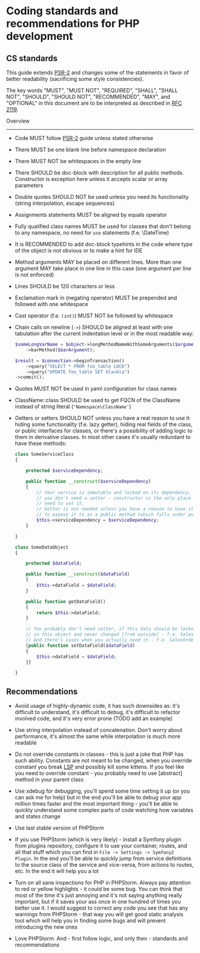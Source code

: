 # Coding standards and recommendations for PHP development

## CS standards

This guide extends [PSR-2] and changes some of the statements in favor of better
  readability (sacrificing some style consistencies).


The key words "MUST", "MUST NOT", "REQUIRED", "SHALL", "SHALL NOT", "SHOULD", "SHOULD NOT", "RECOMMENDED", "MAY", and
  "OPTIONAL" in this document are to be interpreted as described in [RFC 2119](http://www.ietf.org/rfc/rfc2119.txt).

[PSR-2]: https://github.com/php-fig/fig-standards/blob/master/accepted/PSR-2-coding-style-guide.md


Overview
________

- Code MUST follow [PSR-2] guide unless stated otherwise

- There MUST be one blank line before namespace declaration

- There MUST NOT be whitespaces in the empty line

- There SHOULD be doc-block with description for all public methods. Constructor is exception here unless it accepts scalar
  or array parameters

- Double quotes SHOULD NOT be used unless you need its functionality (string interpolation, escape sequences)

- Assignments statements MUST be aligned by equals operator

- Fully qualified class names MUST be used for classes that don't belong to any namespace, no need for `use` statements
  (f.e. \DateTime)

- It is RECOMMENDED to add doc-block typehints in the code where type of the object is not obvious or to make a hint for IDE

- Method arguments MAY be placed on different lines. More than one argument MAY take place in one line in this case
  (one argument per line is not enforced)

- Lines SHOULD be 120 characters or less

- Exclamation mark in (negating operator) MUST be prepended and followed with one whitespace

- Cast operator (f.e. `(int)`) MUST NOT be followed by whitespace

- Chain calls on newline (`->`) SHOULD be aligned at least with one tabulation after the current indentation level or in the most
  readable way:

  ``` php
  $someLongVarName = $object->longMethodNameWithSomeArguments($argumentOne, $argumentTwo, $argumentThree)->fooMethod($fooArgument)
      ->barMethod($barArgument);

  $result = $connection->beginTransaction()
      ->query("SELECT * FROM foo_table LOCK")
      ->query("UPDATE foo_table SET bla=bla")
  ->commit();
  ```

- Quotes MUST NOT be used in yaml configuration for class names

- ClassName::class SHOULD be used to get FQCN of the ClassName instead of string literal (`'Namespace\ClassName'`)

- Getters or setters SHOULD NOT unless you have a real reason to use it: hiding some functionality (f.e. lazy getter), hiding
  real fields of the class, or public interfaces for classes, or there's a possibility of adding logic to them in derivative
  classes. In most other cases it's usually redundant to have these methods:

  ``` php
  class SomeServiceClass
  {

      protected $serviceDependency;

      public function __construct($serviceDependency)
      {
          // Your service is immutable and locked on its dependency, that's why
          // you don't need a setter - constructor is the only place where you
          // need to set it.
          // Getter is not needed unless you have a reason to have it: for example
          // to expose it to as a public method (which falls under public interfaces category)
          $this->serviceDependency = $serviceDependency;
      }

  }

  class SomeDataObject
  {

      protected $dataField;

      public function __construct($dataField)
      {
          $this->dataField = $dataField;
      }

      public function getDataField()
      {
          return $this->dataField;
      }

      // You probably don't need setter, if this data should be locked down
      // in this object and never changed [from outside] - f.e. SalesOrder::$orderNr
      // And there's cases when you actually need it - f.e. SalesOrder::$shippingMethod
      [public function setDataField($dataField)
      {
          $this->dataField = $dataField;
      }]

  }
  ```


Recommendations
---------------

- Avoid usage of highly-dynamic code, it has such downsides as: it's difficult to understand, it's difficult to debug,
  it's difficult to refactor involved code, and it's very error prone (TODO add an example)

- Use string interpolation instead of concatenation. Don't worry about performance, it's almost the same while interpolation
  is much more readable

- Do not override constants in classes - this is just a joke that PHP has such ability. Constants are not meant to be changed,
  when you override constant you break [LSP](http://en.wikipedia.org/wiki/Liskov_substitution_principle) and possibly kill some
  kittens. If you feel like you need to override constant - you probably need to use [abstract] method in your parent class

- Use xdebug for debugging, you'll spend some time setting it up (or you can ask me for help) but in the end you'll be able to
  debug your app million times faster and the most important thing - you'll be able to quickly understand some complex parts
  of code watching how variables and states change

- Use last stable version of PHPStorm

- If you use PHPStorm (which is very likely) - install a Symfony plugin from plugins repository, configure it to use your
  container, routes, and all that stuff which you can find in `File -> Settings -> Symfony2 Plugin`. In the end you'll be able
  to quickly jump from service definitions to the source class of the service and vice-versa, from actions to routes, etc.
  In the end it will help you a lot

- Turn on all sane inspections for PHP in PHPStorm. Always pay attention to red or yellow highlights - it could be some
  bug. You can think that most of the time it's just annoying and it's not saying anything really important, but if it saves your
  ass once in one hundred of times you better use it. I would suggest to correct any code you see that has any warnings from
  PHPStorm - that way you will get good static analysis tool which will help you in finding some bugs and will prevent
  introducing the new ones

- Love PHPStorm. And - first follow logic, and only then - standards and recommendations
